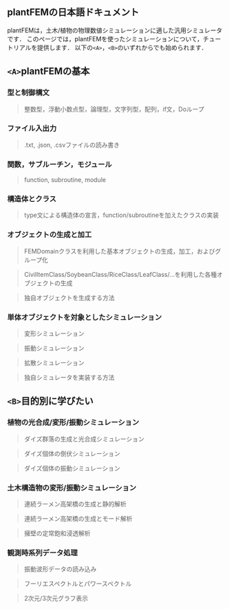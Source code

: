 ## plantFEMの日本語ドキュメント

plantFEMは，土木/植物の物理数値シミュレーションに適した汎用シミュレータです．
このページでは，plantFEMを使ったシミュレーションについて，チュートリアルを提供します．
以下の```<A>```，```<B>```のいずれからでも始められます．



## ```<A>```plantFEMの基本

### 型と制御構文

> 整数型，浮動小数点型，論理型，文字列型，配列，if文，Doループ

### ファイル入出力

> .txt, .json, .csvファイルの読み書き 

### 関数，サブルーチン，モジュール

> function, subroutine, module

### 構造体とクラス

> type文による構造体の宣言，function/subroutineを加えたクラスの実装

### オブジェクトの生成と加工

> FEMDomainクラスを利用した基本オブジェクトの生成，加工，およびグループ化

> CivilItemClass/SoybeanClass/RiceClass/LeafClass/...を利用した各種オブジェクトの生成

> 独自オブジェクトを生成する方法

### 単体オブジェクトを対象としたシミュレーション

> 変形シミュレーション

> 振動シミュレーション

> 拡散シミュレーション

> 独自シミュレータを実装する方法





## ```<B>```目的別に学びたい


### 植物の光合成/変形/振動シミュレーション

> ダイズ群落の生成と光合成シミュレーション

> ダイズ個体の倒伏シミュレーション

> ダイズ個体の振動シミュレーション

### 土木構造物の変形/振動シミュレーション


> 連続ラーメン高架橋の生成と静的解析

> 連続ラーメン高架橋の生成とモード解析

> 擁壁の定常飽和浸透解析

### 観測時系列データ処理

> 振動波形データの読み込み

> フーリエスペクトルとパワースペクトル

> 2次元/3次元グラフ表示

